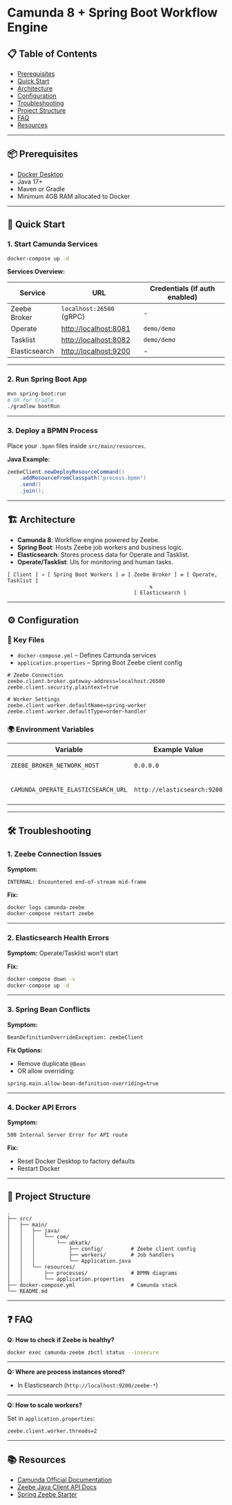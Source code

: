 # Camunda 8 + Spring Boot Workflow Engine

## 📋 Table of Contents
- [Prerequisites](#-prerequisites)
- [Quick Start](#-quick-start)
- [Architecture](#-architecture)  
- [Configuration](#%EF%B8%8F-configuration)
- [Troubleshooting](#-troubleshooting)
- [Project Structure](#-project-structure)
- [FAQ](#-faq)
- [Resources](#-resources)

---

## 📦 Prerequisites

- [Docker Desktop](https://www.docker.com/products/docker-desktop)
- Java 17+
- Maven or Gradle
- Minimum 4GB RAM allocated to Docker

---

## 🚀 Quick Start

### 1. Start Camunda Services

```bash
docker-compose up -d
```

**Services Overview:**

| Service        | URL                          | Credentials (if auth enabled) |
|----------------|------------------------------|-------------------------------|
| Zeebe Broker   | `localhost:26500` (gRPC)     | -                             |
| Operate        | [http://localhost:8081](http://localhost:8081) | `demo/demo`              |
| Tasklist       | [http://localhost:8082](http://localhost:8082) | `demo/demo`              |
| Elasticsearch  | [http://localhost:9200](http://localhost:9200) | -                         |

---

### 2. Run Spring Boot App

```bash
mvn spring-boot:run
# OR for Gradle
./gradlew bootRun
```

---

### 3. Deploy a BPMN Process

Place your `.bpmn` files inside `src/main/resources`.

**Java Example:**

```java
zeebeClient.newDeployResourceCommand()
    .addResourceFromClasspath("process.bpmn")
    .send()
    .join();
```

---

## 🏗️ Architecture

- **Camunda 8**: Workflow engine powered by Zeebe.
- **Spring Boot**: Hosts Zeebe job workers and business logic.
- **Elasticsearch**: Stores process data for Operate and Tasklist.
- **Operate/Tasklist**: UIs for monitoring and human tasks.

```
[ Client ] → [ Spring Boot Workers ] ⇄ [ Zeebe Broker ] ⇄ [ Operate, Tasklist ]
                                              ⇅
                                         [ Elasticsearch ]
```

---

## ⚙️ Configuration

### 🔑 Key Files

- `docker-compose.yml` – Defines Camunda services
- `application.properties` – Spring Boot Zeebe client config

```properties
# Zeebe Connection
zeebe.client.broker.gateway-address=localhost:26500
zeebe.client.security.plaintext=true

# Worker Settings
zeebe.client.worker.defaultName=spring-worker
zeebe.client.worker.defaultType=order-handler
```

### 🌍 Environment Variables

| Variable | Example Value | Description |
|----------|----------------|-------------|
| `ZEEBE_BROKER_NETWORK_HOST` | `0.0.0.0` | Zeebe bind address |
| `CAMUNDA_OPERATE_ELASTICSEARCH_URL` | `http://elasticsearch:9200` | Operate-ES connection |

---

## 🛠 Troubleshooting

### 1. Zeebe Connection Issues

**Symptom:**
```
INTERNAL: Encountered end-of-stream mid-frame
```

**Fix:**
```bash
docker logs camunda-zeebe
docker-compose restart zeebe
```

---

### 2. Elasticsearch Health Errors

**Symptom:** Operate/Tasklist won't start

**Fix:**
```bash
docker-compose down -v
docker-compose up -d
```

---

### 3. Spring Bean Conflicts

**Symptom:**
```
BeanDefinitionOverrideException: zeebeClient
```

**Fix Options:**
- Remove duplicate `@Bean`
- OR allow overriding:
```properties
spring.main.allow-bean-definition-overriding=true
```

---

### 4. Docker API Errors

**Symptom:**
```
500 Internal Server Error for API route
```

**Fix:**
- Reset Docker Desktop to factory defaults
- Restart Docker

---

## 📂 Project Structure

```
.
├── src/
│   ├── main/
│   │   ├── java/
│   │   │   └── com/
│   │   │       └── abkatk/
│   │   │           ├── config/         # Zeebe client config
│   │   │           ├── workers/        # Job handlers
│   │   │           └── Application.java
│   │   └── resources/
│   │       ├── processes/              # BPMN diagrams
│   │       └── application.properties
├── docker-compose.yml                  # Camunda stack
└── README.md
```

---

## ❓ FAQ

**Q: How to check if Zeebe is healthy?**

```bash
docker exec camunda-zeebe zbctl status --insecure
```

---

**Q: Where are process instances stored?**

- In Elasticsearch (`http://localhost:9200/zeebe-*`)

---

**Q: How to scale workers?**

Set in `application.properties`:

```properties
zeebe.client.worker.threads=2
```

---

## 📚 Resources

- [Camunda Official Documentation](https://docs.camunda.io/docs/)
- [Zeebe Java Client API Docs](https://docs.camunda.io/docs/apis-clients/java-client/)
- [Spring Zeebe Starter](https://github.com/camunda-community-hub/spring-zeebe)